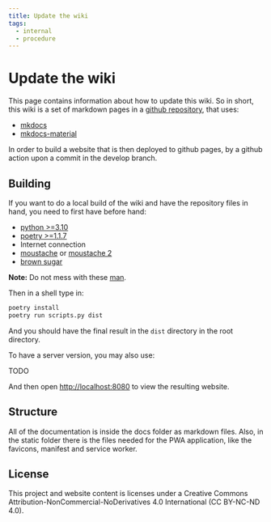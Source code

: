 ```yaml
---
title: Update the wiki
tags:
  - internal
  - procedure
---
```


# Update the wiki

This page contains information about how to update this wiki.
So in short, this wiki is a set of markdown pages in a [github repository](https://github.com/chordflower/chordflower), that uses:

- [mkdocs](https://www.mkdocs.org)
- [mkdocs-material](https://squidfunk.github.io/mkdocs-material)

In order to build a website that is then deployed to github pages, by a github action upon a commit in the develop branch.

## Building

If you want to do a local build of the wiki and have the repository files in hand, you need to first have before hand:

- [python >=3.10](https://www.python.org)
- [poetry >=1.1.7](https://python-poetry.org)
- Internet connection
- [moustache](https://en.m.wikipedia.org/wiki/Handlebar_moustache) or [moustache 2](https://en.m.wikipedia.org/wiki/Walrus_moustache)
- [brown sugar](https://open.spotify.com/track/5dGVIZ6oc0ScR4ldWGbXSU?si=fiT7C8gUTSqxNLf_3COERw)

**Note:** Do not mess with these [man](../badass_man.jpg).

Then in a shell type in:

```bash
poetry install
poetry run scripts.py dist
```

And you should have the final result in the `dist` directory in the root directory.

To have a server version, you may also use:

TODO

And then open [http://localhost:8080](http://localhost:8080) to view the resulting website.

## Structure

All of the documentation is inside the docs folder as markdown files.
Also, in the static folder there is the files needed for the PWA application, like the favicons, manifest and service worker.

## License

This project and website content is licenses under a Creative Commons Attribution-NonCommercial-NoDerivatives 4.0 International (CC BY-NC-ND 4.0).
